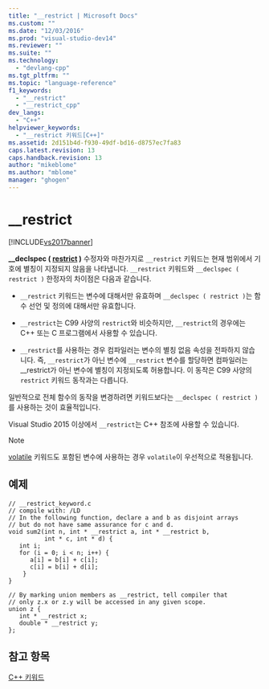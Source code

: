 ```yaml
---
title: "__restrict | Microsoft Docs"
ms.custom: ""
ms.date: "12/03/2016"
ms.prod: "visual-studio-dev14"
ms.reviewer: ""
ms.suite: ""
ms.technology: 
  - "devlang-cpp"
ms.tgt_pltfrm: ""
ms.topic: "language-reference"
f1_keywords: 
  - "__restrict"
  - "__restrict_cpp"
dev_langs: 
  - "C++"
helpviewer_keywords: 
  - "__restrict 키워드[C++]"
ms.assetid: 2d151b4d-f930-49df-bd16-d8757ec7fa83
caps.latest.revision: 13
caps.handback.revision: 13
author: "mikeblome"
ms.author: "mblome"
manager: "ghogen"
---
```

# __restrict
[!INCLUDE[vs2017banner](../assembler/inline/includes/vs2017banner.md)]

**\_\_declspec \( [restrict](../cpp/restrict.md) \)** 수정자와 마찬가지로 `__restrict` 키워드는 현재 범위에서 기호에 별칭이 지정되지 않음을 나타냅니다.  `__restrict` 키워드와 `__declspec ( restrict )` 한정자의 차이점은 다음과 같습니다.  
  
-   `__restrict` 키워드는 변수에 대해서만 유효하며 `__declspec ( restrict )`는 함수 선언 및 정의에 대해서만 유효합니다.  
  
-   `__restrict`는 C99 사양의 `restrict`와 비슷하지만, `__restrict`의 경우에는 C\+\+ 또는 C 프로그램에서 사용할 수 있습니다.  
  
-   `__restrict`를 사용하는 경우 컴파일러는 변수의 별칭 없음 속성을 전파하지 않습니다.  즉, `__restrict`가 아닌 변수에 `__restrict` 변수를 할당하면 컴파일러는 \_\_restrict가 아닌 변수에 별칭이 지정되도록 허용합니다.  이 동작은 C99 사양의 `restrict` 키워드 동작과는 다릅니다.  
  
 일반적으로 전체 함수의 동작을 변경하려면 키워드보다는 `__declspec ( restrict )`를 사용하는 것이 효율적입니다.  
  
 Visual Studio 2015 이상에서 `__restrict`는 C\+\+ 참조에 사용할 수 있습니다.  
  
> [!NOTE]
>  [volatile](../cpp/volatile-cpp.md) 키워드도 포함된 변수에 사용하는 경우 `volatile`이 우선적으로 적용됩니다.  
  
## 예제  
  
```  
// __restrict_keyword.c  
// compile with: /LD  
// In the following function, declare a and b as disjoint arrays  
// but do not have same assurance for c and d.  
void sum2(int n, int * __restrict a, int * __restrict b,   
          int * c, int * d) {  
   int i;  
   for (i = 0; i < n; i++) {  
      a[i] = b[i] + c[i];  
      c[i] = b[i] + d[i];  
    }  
}  
  
// By marking union members as __restrict, tell compiler that  
// only z.x or z.y will be accessed in any given scope.  
union z {  
   int * __restrict x;  
   double * __restrict y;  
};  
```  
  
## 참고 항목  
 [C\+\+ 키워드](../cpp/keywords-cpp.md)